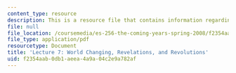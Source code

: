 ```yaml
---
content_type: resource
description: This is a resource file that contains information regarding lecture 7.
file: null
file_location: /coursemedia/es-256-the-coming-years-spring-2008/f2354aab0db1aeea4a9a04c2e9a782af_MITES_256S08_Lec07.pdf
file_type: application/pdf
resourcetype: Document
title: 'Lecture 7: World Changing, Revelations, and Revolutions'
uid: f2354aab-0db1-aeea-4a9a-04c2e9a782af
---
```

